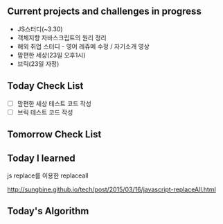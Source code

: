 ## Current projects and challenges in progress

- JS스터디(~3.30)
- 객체지향 자바스크립트의 원리 정리
- 해외 취업 스터디 - 영어 레쥬메 수정 / 자기소개 영상
- 맘편한 세상(23일 오후1시)
- 브릭(23일 자정)

## Today Check List

- [ ] 맘편한 세상 테스트 코드 작성
- [ ] 브릭 테스트 코드 작성

## Tomorrow Check List



## Today I learned

js replace를 이용한 replaceall

http://sungbine.github.io/tech/post/2015/03/16/javascript-replaceAll.html

## Today's Algorithm


